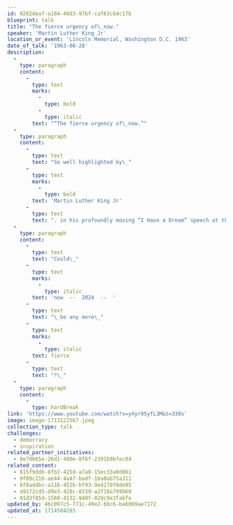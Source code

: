 ```yaml
---
id: 0202dea7-a184-40d3-97bf-caf63c64c17b
blueprint: talk
title: "The fierce urgency of\_now."
speaker: 'Martin Luther King Jr'
location_or_event: 'Lincoln Memorial, Washington D.C. 1963'
date_of_talk: '1963-08-28'
description:
  -
    type: paragraph
    content:
      -
        type: text
        marks:
          -
            type: bold
          -
            type: italic
        text: "“The fierce urgency of\_now.”"
  -
    type: paragraph
    content:
      -
        type: text
        text: "So well highlighted by\_"
      -
        type: text
        marks:
          -
            type: bold
        text: 'Martin Luther King Jr'
      -
        type: text
        text: ". in his profoundly moving “I Have a Dream” speech at the Lincoln Memorial in 1963, the phrase ‘urgency of now’ must be applied, in the currency of 2024,\_even beyond solving racism to the higher crisis of preserving sentient life on Earth. "
  -
    type: paragraph
    content:
      -
        type: text
        text: "Could\_"
      -
        type: text
        marks:
          -
            type: italic
        text: 'now  --  2024  --  '
      -
        type: text
        text: "\_be any more\_"
      -
        type: text
        marks:
          -
            type: italic
        text: fierce
      -
        type: text
        text: "?\_"
  -
    type: paragraph
    content:
      -
        type: hardBreak
link: 'https://www.youtube.com/watch?v=yXyr95yfL3M&t=330s'
image: image-1713122567.jpeg
collection_type: talk
challenges:
  - democracy
  - inspiration
related_partner_initiatives:
  - 8e78665e-26d1-400e-8f6f-2391b9bfec84
related_content:
  - 815f9ddb-8fb2-425d-a7a8-15ec33a0d861
  - 9f09c216-ae44-4a47-badf-16a8ab75a311
  - bf8addbc-a116-452b-bf93-9e4270f8de95
  - a9172cd5-d9e3-428c-8339-a2f18a799b68
  - 91d3f85d-1560-4132-940f-029c9e3fabfe
updated_by: 46c097c5-771c-49e2-b8c6-ba6009ae7172
updated_at: 1714504203
---
```

